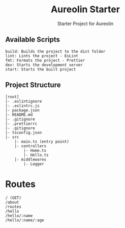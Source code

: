 <div align=center>

# Aureolin Starter
Starter Project for Aureolin

</div>

## Available Scripts
```
build: Builds the project to the dist folder
lint: Lints the project - EsLint
fmt: Formats the project - Prettier
dev: Starts the development server
start: Starts the built project
```

## Project Structure
```
[root]
|- .eslintignore
|- .eslintrc.js
|- package.json
|- README.md
|- .gitignore
|- .prettierrc
|- .gitignore
|- tsconfig.json
|- src
    |- main.ts (entry point)
    |- controllers
        |- Home.ts
        |- Hello.ts
    |- middlewares
        |- Logger
```

# Routes
```
/ (GET)
/about 
/routes
/hello
/hello/:name
/hello/:name/:age
```

